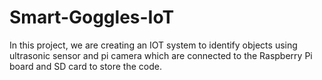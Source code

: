 # Smart-Goggles-IoT
In this project, we are creating an IOT system to identify objects using  ultrasonic sensor and pi camera which are connected to the Raspberry Pi board and SD card to store the code. 
